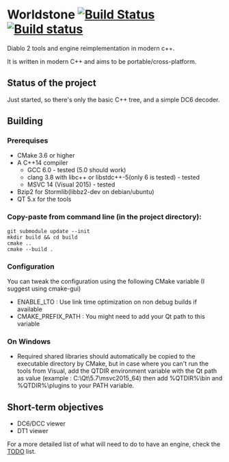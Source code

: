# Worldstone  [![Build Status](https://travis-ci.org/Lectem/Worldstone.svg?branch=master)](https://travis-ci.org/Lectem/Worldstone)[![Build status](https://ci.appveyor.com/api/projects/status/537k5bthitwtplta/branch/master?svg=true)](https://ci.appveyor.com/project/Lectem/Worldstone/branch/master)

Diablo 2 tools and engine reimplementation in modern c++.

It is written in modern C++ and aims to be portable/cross-platform.

## Status of the project 

Just started, so there's only the basic C++ tree, and a simple DC6 decoder.

## Building

### Prerequises
* CMake 3.6 or higher
* A C++14 compiler
  - GCC 6.0 - tested (5.0 should work)
  - clang 3.8 with libc++ or libstdc++-5(only 6 is tested) - tested
  - MSVC 14 (Visual 2015) - tested
* Bzip2 for Stormlib(libbz2-dev on debian/ubuntu)
* QT 5.x for the tools
  
### Copy-paste from command line (in the project directory):

    git submodule update --init
    mkdir build && cd build
    cmake ..
    cmake --build .

### Configuration

You can tweak the configuration using the following CMake variable (I suggest using cmake-gui)
* ENABLE_LTO : Use link time optimization on non debug builds if available
* CMAKE_PREFIX_PATH : You might need to add your Qt path to this variable

### On Windows

- Required shared libraries should automatically be copied to the executable directory by CMake, but in case where you can't run the tools from Visual, add the QTDIR environment variable with the Qt path as value (example : C:\Qt\5.7\msvc2015_64) then add %QTDIR%\bin and %QTDIR%\plugins to your PATH variable.

## Short-term objectives
* DC6/DCC viewer
* DT1 viewer

For a more detailed list of what will need to do to have an engine, check the [TODO](TODO.md) list.
